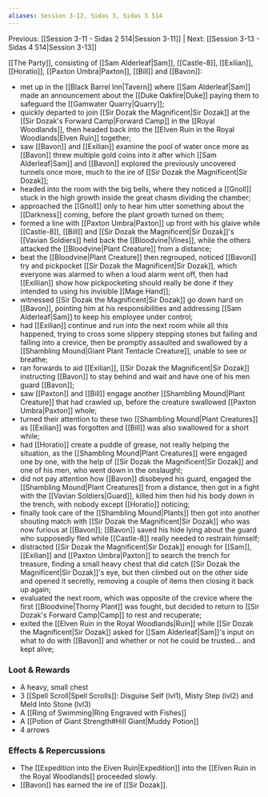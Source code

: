 ```yaml
---
aliases: Session 3-12, Sidas 3, Sidas 3 514
---
```

Previous: [[Session 3-11 - Sidas 2 514|Session 3-11]] | Next: [[Session 3-13 - Sidas 4 514|Session 3-13]]

[[The Party]], consisting of [[Sam Alderleaf|Sam]], [[Castle-8]], [[Exilian]], [[Horatio]], [[Paxton Umbra|Paxton]], [[Bill]] and [[Bavon]]:

- met up in the [[Black Barrel Inn|Tavern]] where [[Sam Alderleaf|Sam]] made an announcement about the [[Duke Oakfire|Duke]] paying them to safeguard the [[Gamwater Quarry|Quarry]];
- quickly departed to join [[Sir Dozak the Magnificent|Sir Dozak]] at the [[Sir Dozak's Forward Camp|Forward Camp]] in the [[Royal Woodlands]], then headed back into the [[Elven Ruin in the Royal Woodlands|Elven Ruin]] together;
- saw [[Bavon]] and [[Exilian]] examine the pool of water once more as [[Bavon]] threw multiple gold coins into it after which [[Sam Alderleaf|Sam]] and [[Bavon]] explored the previously uncovered tunnels once more, much to the ire of [[Sir Dozak the Magnificent|Sir Dozak]];
- headed into the room with the big bells, where they noticed a [[Gnoll]] stuck in the high growth inside the great chasm dividing the chamber;
- approached the [[Gnoll]] only to hear him utter something about the [[Darkness]] coming, before the plant growth turned on them;
- formed a line with [[Paxton Umbra|Paxton]] up front with his glaive while [[Castle-8]], [[Bill]] and [[Sir Dozak the Magnificent|Sir Dozak]]'s [[Vavian Soldiers]] held back the [[Bloodvine|Vines]], while the others attacked the [[Bloodvine|Plant Creature]] from a distance;
- beat the [[Bloodvine|Plant Creature]] then regrouped, noticed [[Bavon]] try and pickpocket [[Sir Dozak the Magnificent|Sir Dozak]], which everyone was alarmed to when a loud alarm went off, then had [[Exillian]] show how pickpocketing should really be done if they intended to using his invisible [[Mage Hand]];
- witnessed [[Sir Dozak the Magnificent|Sir Dozak]] go down hard on [[Bavon]], pointing him at his responsibilities and addressing [[Sam Alderleaf|Sam]] to keep his employee under control;
- had [[Exilian]] continue and run into the next room while all this happened, trying to cross some slippery stepping stones but failing and falling into a crevice, then be promptly assaulted and swallowed by a [[Shambling Mound|Giant Plant Tentacle Creature]], unable to see or breathe;
- ran forwards to aid [[Exilian]], [[Sir Dozak the Magnificent|Sir Dozak]] instructing [[Bavon]] to stay behind and wait and have one of his men guard [[Bavon]];
- saw [[Paxton]] and [[Bill]] engage another [[Shambling Mound|Plant Creature]] that had crawled up, before the creature swallowed [[Paxton Umbra|Paxton]] whole;
- turned their attention to these two [[Shambling Mound|Plant Creatures]] as [[Exilian]] was forgotten and [[Bill]] was also swallowed for a short while;
- had [[Horatio]] create a puddle of grease, not really helping the situation, as the [[Shambling Mound|Plant Creatures]] were engaged one by one, with the help of [[Sir Dozak the Magnificent|Sir Dozak]] and one of his men, who went down in the onslaught;
- did not pay attention how [[Bavon]] disobeyed his guard, engaged the [[Shambling Mound|Plant Creatures]] from a distance, then got in a fight with the [[Vavian Soldiers|Guard]], killed him then hid his body down in the trench, with nobody except [[Horatio]] noticing;
- finally took care of the [[Shambling Mound|Plants]] then got into another shouting match with [[Sir Dozak the Magnificent|Sir Dozak]] who was now furious at [[Bavon]]; [[Bavon]] saved his hide lying about the guard who supposedly fled while [[Castle-8]] really needed to restrain himself;
- distracted [[Sir Dozak the Magnificent|Sir Dozak]] enough for [[Sam]], [[Exilian]] and [[Paxton Umbra|Paxton]] to search the trench for treasure, finding a small heavy chest that did catch [[Sir Dozak the Magnificent|Sir Dozak]]'s eye, but then climbed out on the other side and opened it secretly, removing a couple of items then closing it back up again;
- evaluated the next room, which was opposite of the crevice where the first [[Bloodvine|Thorny Plant]] was fought, but decided to return to [[Sir Dozak's Forward Camp|Camp]] to rest and recuperate;
- exited the [[Elven Ruin in the Royal Woodlands|Ruin]] while [[Sir Dozak the Magnificent|Sir Dozak]] asked for [[Sam Alderleaf|Sam]]'s input on what to do with [[Bavon]] and whether or not he could be trusted... and kept alive;

### Loot & Rewards
- A heavy, small chest
- 3 [[Spell Scroll|Spell Scrolls]]: Disguise Self (lvl1), Misty Step (lvl2) and Meld Into Stone (lvl3)
- A [[Ring of Swimming|Ring Engraved with Fishes]]
- A [[Potion of Giant Strength#Hill Giant|Muddy Potion]]
- 4 arrows

### Effects & Repercussions
- The [[Expedition into the Elven Ruin|Expedition]] into the [[Elven Ruin in the Royal Woodlands]] proceeded slowly.
- [[Bavon]] has earned the ire of [[Sir Dozak]].